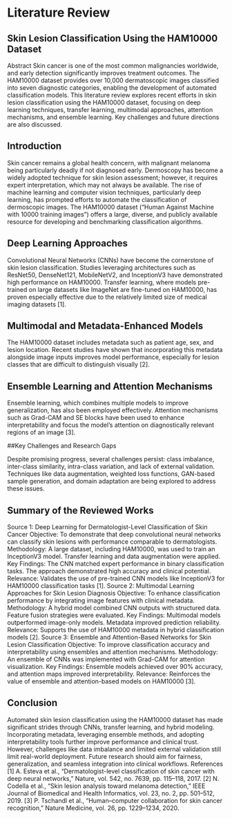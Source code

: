 # Literature Review

## Skin Lesion Classification Using the HAM10000 Dataset

Abstract
Skin cancer is one of the most common malignancies worldwide, and early detection significantly improves treatment outcomes. The HAM10000 dataset provides over 10,000 dermatoscopic images classified into seven diagnostic categories, enabling the development of automated classification models. This literature review explores recent efforts in skin lesion classification using the HAM10000 dataset, focusing on deep learning techniques, transfer learning, multimodal approaches, attention mechanisms, and ensemble learning. Key challenges and future directions are also discussed.

## Introduction

Skin cancer remains a global health concern, with malignant melanoma being particularly deadly if not diagnosed early. Dermoscopy has become a widely adopted technique for skin lesion assessment; however, it requires expert interpretation, which may not always be available. The rise of machine learning and computer vision techniques, particularly deep learning, has prompted efforts to automate the classification of dermoscopic images. The HAM10000 dataset (“Human Against Machine with 10000 training images”) offers a large, diverse, and publicly available resource for developing and benchmarking classification algorithms.

## Deep Learning Approaches
   
Convolutional Neural Networks (CNNs) have become the cornerstone of skin lesion classification. Studies leveraging architectures such as ResNet50, DenseNet121, MobileNetV2, and InceptionV3 have demonstrated high performance on HAM10000. Transfer learning, where models pre-trained on large datasets like ImageNet are fine-tuned on HAM10000, has proven especially effective due to the relatively limited size of medical imaging datasets [1].

## Multimodal and Metadata-Enhanced Models

The HAM10000 dataset includes metadata such as patient age, sex, and lesion location. Recent studies have shown that incorporating this metadata alongside image inputs improves model performance, especially for lesion classes that are difficult to distinguish visually [2].

## Ensemble Learning and Attention Mechanisms

Ensemble learning, which combines multiple models to improve generalization, has also been employed effectively. Attention mechanisms such as Grad-CAM and SE blocks have been used to enhance interpretability and focus the model’s attention on diagnostically relevant regions of an image [3].

##Key Challenges and Research Gaps

Despite promising progress, several challenges persist: class imbalance, inter-class similarity, intra-class variation, and lack of external validation. Techniques like data augmentation, weighted
loss functions, GAN-based sample generation, and domain adaptation are being explored to address these issues.

## Summary of the Reviewed Works

Source 1: Deep Learning for Dermatologist-Level Classification of Skin Cancer
Objective: To demonstrate that deep convolutional neural networks can classify skin lesions with performance comparable to dermatologists. Methodology: A large dataset, including HAM10000, was used to train an InceptionV3 model. Transfer learning and data augmentation were applied. Key Findings: The CNN matched expert performance in binary classification tasks. The approach demonstrated high accuracy and clinical potential. Relevance: Validates the use of pre-trained CNN models like InceptionV3 for HAM10000 classification tasks [1].
Source 2: Multimodal Learning Approaches for Skin Lesion Diagnosis
Objective: To enhance classification performance by integrating image features with clinical metadata. Methodology: A hybrid model combined CNN outputs with structured data. Feature fusion strategies were evaluated. Key Findings: Multimodal models outperformed image-only models. Metadata improved prediction reliability. Relevance: Supports the use of HAM10000 metadata in hybrid classification models [2].
Source 3: Ensemble and Attention-Based Networks for Skin Lesion Classification
Objective: To improve classification accuracy and interpretability using ensembles and attention mechanisms. Methodology: An ensemble of CNNs was implemented with Grad-CAM for attention visualization. Key Findings: Ensemble models achieved over 90% accuracy, and attention maps improved interpretability. Relevance: Reinforces the value of ensemble and attention-based models on HAM10000 [3].

## Conclusion

Automated skin lesion classification using the HAM10000 dataset has made significant strides through CNNs, transfer learning, and hybrid modeling. Incorporating metadata, leveraging ensemble methods, and adopting interpretability tools further improve performance and clinical trust. However, challenges like data imbalance and limited external validation still limit real-world deployment. Future research should aim for fairness, generalization, and seamless integration into clinical workflows.
References
[1] A. Esteva et al., “Dermatologist-level classification of skin cancer with deep neural networks,” Nature, vol. 542, no. 7639, pp. 115–118, 2017.
[2] N. Codella et al., “Skin lesion analysis toward melanoma detection,” IEEE Journal of Biomedical and Health Informatics, vol. 23, no. 2, pp. 501–512, 2019.
[3] P. Tschandl et al., “Human–computer collaboration for skin cancer recognition,” Nature Medicine, vol. 26, pp. 1229–1234, 2020.
